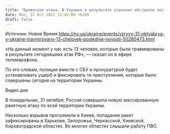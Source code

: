 ```yaml
---
title: "Вражеская атака. В Украине в результате утренних обстрелов пострадали 13 человек"
date: Mon, 31 Oct 2022 13:42:00 +0200
draft: false
---
```

Источник: Новое Время https://nv.ua/ukraine/events/vzryvy-31-oktyabrya-v-ukraine-travmirovany-13-chelovek-poslednie-novosti-50280473.html


«На данный момент у нас есть 13 человек, которые были травмированы в результате сегодняшних атак РФ», — сказал он в эфире телемарафона.

По его словам, полиция вместе с СБУ и прокуратурой будет устанавливать ущерб и фиксировать те преступления, которые были совершены сегодня на территории Украины.

 Видео дня   

В понедельник, 31 октября, Россия совершила новую массированную ракетную атаку по всей территории Украины.

Несколько взрывов прогремели в Киеве, попадания ракет зафиксированы в Харькове, Запорожье, Черкасской, Киевской, Кировоградской областях. Во многих областях слышали работу ПВО.
